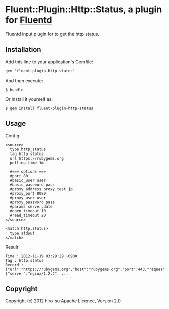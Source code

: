 # Fluent::Plugin::Http::Status, a plugin for [Fluentd](http://fluentd.org)

Fluentd input plugin for to get the http status.

## Installation

Add this line to your application's Gemfile:

    gem 'fluent-plugin-http-status'

And then execute:

    $ bundle

Or install it yourself as:

    $ gem install fluent-plugin-http-status

## Usage

Config

    <source>
      type http_status
      tag http.status
      url https://rubygems.org
      polling_time 1m

      #=== options ===
      #port 80                    
      #basic_user user            
      #basic_password pass        
      #proxy_address proxy.test.jp
      #proxy_port 8080            
      #proxy_user user            
      #proxy_password pass        
      #params server,date         
      #open_timeout 10            
      #read_timeout 20            
    </source>
    
    <match http.status>
      type stdout
    </match>

Result

    Time : 2012-11-19 03:29:29 +0900
    Tag : http.status
    Record : {"url":"https://rubygems.org","host":"rubygems.org","port":443,"request_uri":"/","code":200,"message":"OK","class_name":"Net::HTTPOK","ipaddress":"204.232.149.25","headers":{"server":"nginx/1.2.2", ...

## Copyright
Copyright (c) 2012 hiro-su
Apache Licence, Version 2.0
